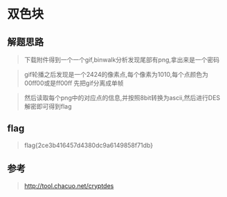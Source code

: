 # 双色块

## 解题思路

> 下载附件得到一个⼀个gif,binwalk分析发现尾部有png,拿出来是⼀个密码

> gif轮播之后发现是⼀个2424的像素点,每个像素为1010,每个点颜⾊为00ﬀ00或是ﬀ00ﬀ 先把gif分离成单帧

> 然后读取每个png中的对应点的信息,并按照8bit转换为ascii,然后进⾏DES解密即可得到flag


## flag

> flag{2ce3b416457d4380dc9a6149858f71db}

## 参考

> http://tool.chacuo.net/cryptdes

